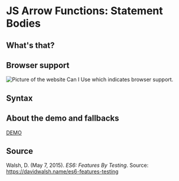 # JS Arrow Functions: Statement Bodies
## What's that?

## Browser support
![Picture of the website Can I Use which indicates browser support.](https://github.com/ChanelZM/browser-technologies/blob/master/Week2/JS_promises/CanIUse_arrow.png)

## Syntax

## About the demo and fallbacks
[DEMO](https://chanelzm.github.io/browser-technologies/Week2/JS_promises/)

## Source
Walsh, D. (May 7, 2015). *ES6: Features By Testing*. Source: https://davidwalsh.name/es6-features-testing
